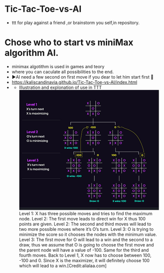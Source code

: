 # Tic-Tac-Toe-vs-AI
- ttt for play against a friend ,or brainstorm you self,in repository.
# Chose who to start vs miniMax algorithm AI.
- minimax algotithm is used in games and teory
- where you can caculate all possibilities to the end.
- ▶️AI need a few second on first move if you dear to let him start first 👀
- https://kaliscandinavia.github.io/Tic-Tac-Toe-vs-AI/index.html
- 
  - Illustration and explonation of use in TTT
  ![miniMax to Depth = 3 in TTT](https://github.com/kaliscandinavia/Tic-Tac-Toe-vs-AI/blob/main/minimax.png)
    Level 1: X has three possible moves and tries to find the maximum node.
    Level 2: The first move leads to direct win for X thus 100 points are given.
    Level 2: The second and third moves will lead to two more possible moves where it’s O’s turn.
    Level 3: O is trying to minimize the score so it chooses the nodes with the minimum value.
    Level 3: The first move for O will lead to a win and the second to a draw, thus we assume that O is going to choose the first move and the parent node will have a value of -100. Same for the third and fourth moves.
    Back to Level 1, X now has to choose between 100, -100 and 0. Since X is the maximizer, it will definitely choose 100 which will lead to a win.[Credit:alialaa.com]
